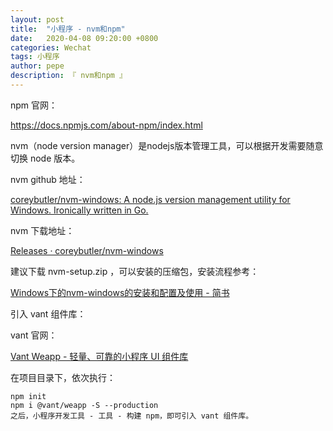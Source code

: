 ```yaml
---
layout: post
title:  "小程序 - nvm和npm"
date:   2020-04-08 09:20:00 +0800
categories: Wechat
tags: 小程序
author: pepe
description: 『 nvm和npm 』
---
```


npm 官网：

https://docs.npmjs.com/about-npm/index.html

nvm（node version manager）是nodejs版本管理工具，可以根据开发需要随意切换 node 版本。

nvm github 地址：

[coreybutler/nvm-windows: A node.js version management utility for Windows. Ironically written in Go.](https://github.com/coreybutler/nvm-windows)

nvm 下载地址：

[Releases · coreybutler/nvm-windows](https://github.com/coreybutler/nvm-windows/releases)

建议下载 nvm-setup.zip ，可以安装的压缩包，安装流程参考：

[Windows下的nvm-windows的安装和配置及使用 - 简书](https://www.jianshu.com/p/1aaf52b0b283)

引入 vant 组件库：

vant 官网：

[Vant Weapp - 轻量、可靠的小程序 UI 组件库](https://youzan.github.io/vant-weapp/#/quickstart)

在项目目录下，依次执行：

```
npm init
npm i @vant/weapp -S --production
之后，小程序开发工具 - 工具 - 构建 npm，即可引入 vant 组件库。
```



























